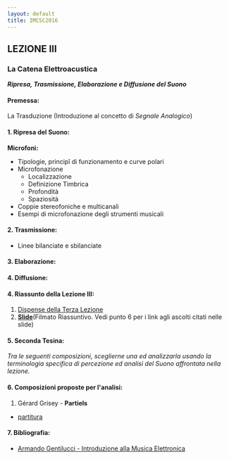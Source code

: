 ```yaml
---
layout: default
title: IMCSC2016
---
```

## LEZIONE III


### La Catena Elettroacustica

***Ripresa, Trasmissione, Elaborazione e Diffusione del Suono***

#### Premessa:

 La Trasduzione (Introduzione al concetto di *Segnale Analogico*)

#### 1. Ripresa del Suono:

**Microfoni:**

- Tipologie, principî di funzionamento e curve polari
- Microfonazione
  - Localizzazione
  - Definizione Timbrica
  - Profondità
  - Spaziosità
- Coppie stereofoniche e multicanali
- Esempi di microfonazione degli strumenti musicali

#### 2. Trasmissione:

- Linee bilanciate e sbilanciate

#### 3. Elaborazione:

#### 4. Diffusione:




#### 4. Riassunto della Lezione III:

1. [Dispense della Terza Lezione](asd)
2. [**Slide**](asd)(Filmato Riassuntivo. Vedi punto 6 per i link agli ascolti citati nelle slide)

#### 5. Seconda Tesina:

*Tra le seguenti composizioni, sceglierne una ed analizzarla usando la terminologia specifica di percezione ed analisi del Suono affrontata nella lezione.*

#### 6. Composizioni proposte per l'analisi:

1. Gérard Grisey - **Partiels**
- [partitura](https://www.dropbox.com/s/w2ji6mvmrfu0o2g/Grisey_Partiels_MASTER_SCORE.pdf?dl=0)




#### 7. Bibliografia:
- [Armando Gentilucci - Introduzione alla Musica Elettronica](https://copy.com/gmatZ8qkaw1WROAG)
